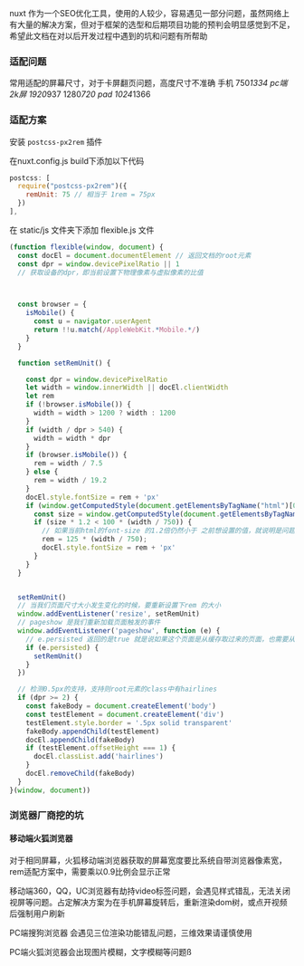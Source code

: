 nuxt 作为一个SEO优化工具，使用的人较少，容易遇见一部分问题，虽然网络上有大量的解决方案，但对于框架的选型和后期项目功能的预判会明显感觉到不足，希望此文档在对以后开发过程中遇到的坑和问题有所帮助

### 适配问题

常用适配的屏幕尺寸，对于卡屏翻页问题，高度尺寸不准确 
手机 750*1334
pc端 2k屏 1920*937 1280*720 
pad 1024*1366

### 适配方案

安装 `postcss-px2rem` 插件 

在nuxt.config.js build下添加以下代码
```javaScript
postcss: [
  require("postcss-px2rem")({
    remUnit: 75 // 相当于 1rem = 75px
  })
],
```

在 static/js 文件夹下添加 flexible.js 文件
``` JavaScript
(function flexible(window, document) {
  const docEl = document.documentElement // 返回文档的root元素
  const dpr = window.devicePixelRatio || 1
  // 获取设备的dpr，即当前设置下物理像素与虚拟像素的比值



  const browser = {
    isMobile() {
      const u = navigator.userAgent
      return !!u.match(/AppleWebKit.*Mobile.*/)
    }
  }

  function setRemUnit() {

    const dpr = window.devicePixelRatio
    let width = window.innerWidth || docEl.clientWidth
    let rem
    if (!browser.isMobile()) {
      width = width > 1200 ? width : 1200
    }
    if (width / dpr > 540) {
      width = width * dpr
    }
    if (browser.isMobile()) {
      rem = width / 7.5
    } else {
      rem = width / 19.2
    }
    docEl.style.fontSize = rem + 'px'
    if (window.getComputedStyle(document.getElementsByTagName("html")[0]).fontSize) {  // 这段代码是针对微信显示异常问题
      const size = window.getComputedStyle(document.getElementsByTagName("html")[0]).fontSize.split('p')[0]
      if (size * 1.2 < 100 * (width / 750)) {
        // 如果当前html的font-size 的1.2倍仍然小于 之前想设置的值，就说明是问题机型，给之前想附的值乘1.25倍，这样他会被系统再次除1.25得到的才是我们想附的值
        rem = 125 * (width / 750);
        docEl.style.fontSize = rem + 'px'
      }
    }
  }


  setRemUnit()
  // 当我们页面尺寸大小发生变化的时候，要重新设置下rem 的大小
  window.addEventListener('resize', setRemUnit)
  // pageshow 是我们重新加载页面触发的事件
  window.addEventListener('pageshow', function (e) {
    // e.persisted 返回的是true 就是说如果这个页面是从缓存取过来的页面，也需要从新计算一下rem 的大小
    if (e.persisted) {
      setRemUnit()
    }
  })

  // 检测0.5px的支持，支持则root元素的class中有hairlines
  if (dpr >= 2) {
    const fakeBody = document.createElement('body')
    const testElement = document.createElement('div')
    testElement.style.border = '.5px solid transparent'
    fakeBody.appendChild(testElement)
    docEl.appendChild(fakeBody)
    if (testElement.offsetHeight === 1) {
      docEl.classList.add('hairlines')
    }
    docEl.removeChild(fakeBody)
  }
}(window, document))
```

### 浏览器厂商挖的坑

#### 移动端火狐浏览器 

对于相同屏幕，火狐移动端浏览器获取的屏幕宽度要比系统自带浏览器像素宽， rem适配方案中，需要乘以0.9比例会显示正常

移动端360，QQ，UC浏览器有劫持video标签问题，会遇见样式错乱，无法关闭视屏等问题。占定解决方案为在手机屏幕旋转后，重新渲染dom树，或点开视频后强制用户刷新

PC端搜狗浏览器  会遇见三位渲染功能错乱问题，三维效果请谨慎使用

PC端火狐浏览器会出现图片模糊，文字模糊等问题ß
